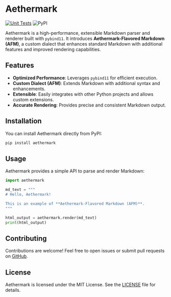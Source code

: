 # Aethermark

[![Unit Tests](https://github.com/MukulWaval/aethermark/actions/workflows/test.yml/badge.svg)](https://github.com/MukulWaval/aethermark/actions/workflows/test.yml)
![PyPI](https://img.shields.io/pypi/v/aethermark)

Aethermark is a high-performance, extensible Markdown parser and renderer built with `pybind11`. It introduces **Aethermark-Flavored Markdown (AFM)**, a custom dialect that enhances standard Markdown with additional features and improved rendering capabilities.

## Features

- **Optimized Performance**: Leverages `pybind11` for efficient execution.
- **Custom Dialect (AFM)**: Extends Markdown with additional syntax and enhancements.
- **Extensible**: Easily integrates with other Python projects and allows custom extensions.
- **Accurate Rendering**: Provides precise and consistent Markdown output.

## Installation

You can install Aethermark directly from PyPI:

```sh
pip install aethermark
```

## Usage

Aethermark provides a simple API to parse and render Markdown:

```python
import aethermark

md_text = """
# Hello, Aethermark!

This is an example of **Aethermark-Flavored Markdown (AFM)**.
"""

html_output = aethermark.render(md_text)
print(html_output)
```

## Contributing

Contributions are welcome! Feel free to open issues or submit pull requests on [GitHub](https://github.com/yourusername/aethermark).

## License

Aethermark is licensed under the MIT License. See the [LICENSE](LICENSE) file for details.

